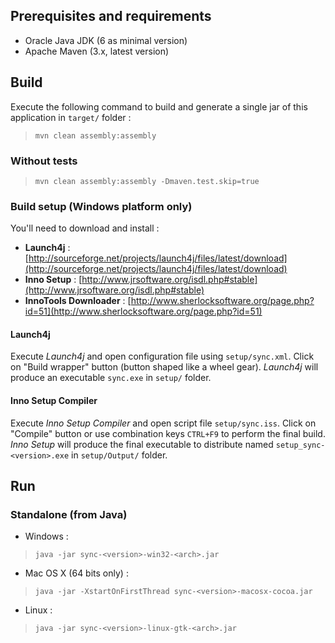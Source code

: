 
## Prerequisites and requirements

* Oracle Java JDK (6 as minimal version)
* Apache Maven (3.x, latest version)

## Build

Execute the following command to build and generate a single jar of this application in ``target/`` folder :

>     mvn clean assembly:assembly

### Without tests

>     mvn clean assembly:assembly -Dmaven.test.skip=true

### Build setup (Windows platform only)

You'll need to download and install :

* **Launch4j** : [http://sourceforge.net/projects/launch4j/files/latest/download](http://sourceforge.net/projects/launch4j/files/latest/download)
* **Inno Setup** : [http://www.jrsoftware.org/isdl.php#stable](http://www.jrsoftware.org/isdl.php#stable)
* **InnoTools Downloader** : [http://www.sherlocksoftware.org/page.php?id=51](http://www.sherlocksoftware.org/page.php?id=51)

#### Launch4j

Execute *Launch4j* and open configuration file using `setup/sync.xml`.
Click on "Build wrapper" button (button shaped like a wheel gear).
*Launch4j* will produce an executable `sync.exe` in `setup/` folder.

#### Inno Setup Compiler

Execute *Inno Setup Compiler* and open script file `setup/sync.iss`.
Click on "Compile" button or use combination keys ``CTRL+F9`` to perform the final build.
*Inno Setup* will produce the final executable to distribute named `setup_sync-<version>.exe` in `setup/Output/` folder.

## Run

### Standalone (from Java)

* Windows :
>     java -jar sync-<version>-win32-<arch>.jar

* Mac OS X (64 bits only) :
>     java -jar -XstartOnFirstThread sync-<version>-macosx-cocoa.jar

* Linux :
>     java -jar sync-<version>-linux-gtk-<arch>.jar